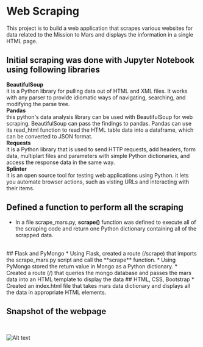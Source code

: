 # Web Scraping 
This project is to build a web application that scrapes various websites for data related to the Mission to Mars and displays the information in a single HTML page.

## Initial scraping was done with Jupyter Notebook using following libraries
**BeautifulSoup**
<br>
it is a Python library for pulling data out of HTML and XML files. It works with any parser to provide idiomatic ways of navigating, searching, and modifying the parse tree.
<br>
**Pandas**
<br>
this python's data analysis library can be used with BeautifulSoup for web scraping. BeautifulSoup can pass the findings to pandas. Pandas can use its read_html function to read the HTML table data into a dataframe, which can be converted to JSON format.
<br>
**Requests**
<br>
it is a Python library that is used to send HTTP requests, add headers, form data, multiplart files and parameters with simple Python dictionaries, and access the response data in the same way.
<br>
**Splinter**
<br>
it is an open source tool for testing web applications using Python. it lets you automate browser actions, such as visting URLs and interacting with their items.
<br>
## Defined a function to perform all the scraping
* In a file scrape_mars.py, **scrape()** function was defined to execute all of the scraping code and return one Python dictionary containing all of the scrapped data.
<br>
## Flask and PyMongo
* Using Flask, created a route (/scrape) that imports the scrape_mars.py script and call the **scrape** function.
* Using PyMongo stored the return value in Mongo as a Python dictionary.
* Created a route (/) that queries the mongo database and passes the mars data into an HTML template to display the data
## HTML, CSS, Bootstrap
* Created an index.html file that takes mars data dictionary and displays all the data in appropriate HTML elements.

## Snapshot of the webpage
<br>

![Alt text](webpage.png?raw=true "Optional Title")
